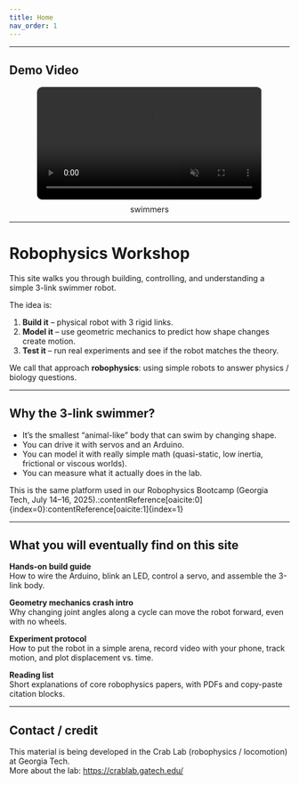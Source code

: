 ```yaml
---
title: Home
nav_order: 1
---
```

---

## Demo Video

<div style="text-align:center; margin-top:16px;">
  <video src="files/demo1.mp4"
         autoplay
         muted
         loop
         playsinline
         controls
         style="width:80%; max-width:600px; border:1px solid #ccc; border-radius:10px;">
  </video>
  <div style="font-size:0.9rem; margin-top:8px;">swimmers</div>
</div>

---
# Robophysics Workshop

This site walks you through building, controlling, and understanding a simple 3-link swimmer robot.

The idea is:
1. **Build it** – physical robot with 3 rigid links.
2. **Model it** – use geometric mechanics to predict how shape changes create motion.
3. **Test it** – run real experiments and see if the robot matches the theory.

We call that approach **robophysics**: using simple robots to answer physics / biology questions.

---

## Why the 3-link swimmer?
- It’s the smallest “animal-like” body that can swim by changing shape.
- You can drive it with servos and an Arduino.
- You can model it with really simple math (quasi-static, low inertia, frictional or viscous worlds).
- You can measure what it actually does in the lab.

This is the same platform used in our Robophysics Bootcamp (Georgia Tech, July 14–16, 2025).:contentReference[oaicite:0]{index=0}:contentReference[oaicite:1]{index=1}

---

## What you will eventually find on this site
**Hands-on build guide**  
How to wire the Arduino, blink an LED, control a servo, and assemble the 3-link body.

**Geometry mechanics crash intro**  
Why changing joint angles along a cycle can move the robot forward, even with no wheels.

**Experiment protocol**  
How to put the robot in a simple arena, record video with your phone, track motion, and plot displacement vs. time.

**Reading list**  
Short explanations of core robophysics papers, with PDFs and copy-paste citation blocks.


---

## Contact / credit
This material is being developed in the Crab Lab (robophysics / locomotion) at Georgia Tech.  
More about the lab: https://crablab.gatech.edu/
